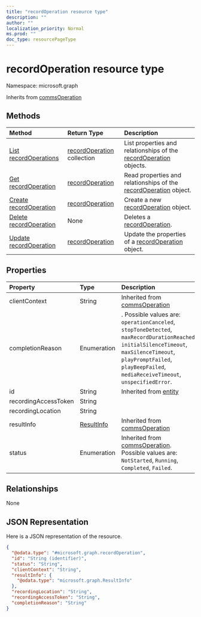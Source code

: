 ```yaml
---
title: "recordOperation resource type"
description: ""
author: ""
localization_priority: Normal
ms.prod: ""
doc_type: resourcePageType
---
```


# recordOperation resource type


Namespace: microsoft.graph




Inherits from [commsOperation](../resources/commsoperation.md)

## Methods
|Method|Return Type|Description|
|:---|:---|:---|
|[List recordOperations](../api/recordoperation-list.md)|[recordOperation](../resources/recordoperation.md) collection|List properties and relationships of the [recordOperation](../resources/recordoperation.md) objects.|
|[Get recordOperation](../api/recordoperation-get.md)|[recordOperation](../resources/recordoperation.md)|Read properties and relationships of the [recordOperation](../resources/recordoperation.md) object.|
|[Create recordOperation](../api/recordoperation-create.md)|[recordOperation](../resources/recordoperation.md)|Create a new [recordOperation](../resources/recordoperation.md) object.|
|[Delete recordOperation](../api/recordoperation-delete.md)|None|Deletes a [recordOperation](../resources/recordoperation.md).|
|[Update recordOperation](../api/recordoperation-update.md)|[recordOperation](../resources/recordoperation.md)|Update the properties of a [recordOperation](../resources/recordoperation.md) object.|

## Properties
|Property|Type|Description|
|:---|:---|:---|
|clientContext|String| Inherited from [commsOperation](../resources/commsoperation.md)|
|completionReason|Enumeration|. Possible values are: `operationCanceled`, `stopToneDetected`, `maxRecordDurationReached`, `initialSilenceTimeout`, `maxSilenceTimeout`, `playPromptFailed`, `playBeepFailed`, `mediaReceiveTimeout`, `unspecifiedError`.|
|id|String| Inherited from [entity](../resources/entity.md)|
|recordingAccessToken|String||
|recordingLocation|String||
|resultInfo|[ResultInfo](../resources/resultinfo.md)| Inherited from [commsOperation](../resources/commsoperation.md)|
|status|Enumeration| Inherited from [commsOperation](../resources/commsoperation.md). Possible values are: `NotStarted`, `Running`, `Completed`, `Failed`.|

## Relationships
None

## JSON Representation
Here is a JSON representation of the resource.
<!-- {
  "blockType": "resource",
  "keyProperty": "id",
  "@odata.type": "microsoft.graph.recordOperation",
  "baseType": "microsoft.graph.commsOperation",
  "openType": true
}
-->
``` json
{
  "@odata.type": "#microsoft.graph.recordOperation",
  "id": "String (identifier)",
  "status": "String",
  "clientContext": "String",
  "resultInfo": {
    "@odata.type": "microsoft.graph.ResultInfo"
  },
  "recordingLocation": "String",
  "recordingAccessToken": "String",
  "completionReason": "String"
}
```

